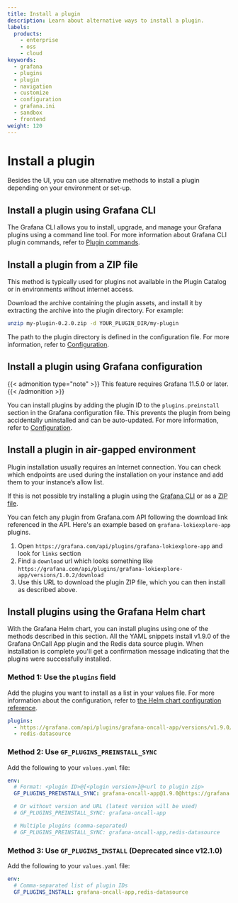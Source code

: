 ```yaml
---
title: Install a plugin
description: Learn about alternative ways to install a plugin.
labels:
  products:
    - enterprise
    - oss
    - cloud
keywords:
  - grafana
  - plugins
  - plugin
  - navigation
  - customize
  - configuration
  - grafana.ini
  - sandbox
  - frontend
weight: 120
---
```


# Install a plugin

Besides the UI, you can use alternative methods to install a plugin depending on your environment or set-up.

## Install a plugin using Grafana CLI

The Grafana CLI allows you to install, upgrade, and manage your Grafana plugins using a command line tool. For more information about Grafana CLI plugin commands, refer to [Plugin commands](/docs/grafana/<GRAFANA_VERSION>/cli/#plugins-commands).

## Install a plugin from a ZIP file

This method is typically used for plugins not available in the Plugin Catalog or in environments without internet access.

Download the archive containing the plugin assets, and install it by extracting the archive into the plugin directory. For example:

```bash
unzip my-plugin-0.2.0.zip -d YOUR_PLUGIN_DIR/my-plugin
```

The path to the plugin directory is defined in the configuration file. For more information, refer to [Configuration](/docs/grafana/<GRAFANA_VERSION>/setup-grafana/configure-grafana/#plugins).

## Install a plugin using Grafana configuration

{{< admonition type="note" >}}
This feature requires Grafana 11.5.0 or later.
{{< /admonition >}}

You can install plugins by adding the plugin ID to the `plugins.preinstall` section in the Grafana configuration file. This prevents the plugin from being accidentally uninstalled and can be auto-updated. For more information, refer to [Configuration](https://grafana.com/docs/grafana/<GRAFANA_VERSION>/setup-grafana/configure-grafana/#preinstall).

## Install a plugin in air-gapped environment

Plugin installation usually requires an Internet connection. You can check which endpoints are used during the installation on your instance and add them to your instance’s allow list.

If this is not possible try installing a plugin using the [Grafana CLI](#install-a-plugin-using-grafana-cli) or as a [ZIP file](#install-a-plugin-from-a-zip-file).

You can fetch any plugin from Grafana.com API following the download link referenced in the API.
Here's an example based on `grafana-lokiexplore-app` plugins.

1. Open `https://grafana.com/api/plugins/grafana-lokiexplore-app` and look for `links` section
1. Find a `download` url which looks something like `https://grafana.com/api/plugins/grafana-lokiexplore-app/versions/1.0.2/download`
1. Use this URL to download the plugin ZIP file, which you can then install as described above.

## Install plugins using the Grafana Helm chart

With the Grafana Helm chart, you can install plugins using one of the methods described in this section. All the YAML snippets install v1.9.0 of the Grafana OnCall App plugin and the Redis data source plugin. When installation is complete you'll get a confirmation message indicating that the plugins were successfully installed.

### Method 1: Use the `plugins` field

Add the plugins you want to install as a list in your values file. For more information about the configuration, refer to [the Helm chart configuration reference](https://github.com/grafana/helm-charts/tree/main/charts/grafana#configuration).

```yaml
plugins:
  - https://grafana.com/api/plugins/grafana-oncall-app/versions/v1.9.0/download;grafana-oncall-app
  - redis-datasource
```

### Method 2: Use `GF_PLUGINS_PREINSTALL_SYNC`

Add the following to your `values.yaml` file:

```yaml
env:
  # Format: <plugin ID>@[<plugin version>]@<url to plugin zip>
  GF_PLUGINS_PREINSTALL_SYNC: grafana-oncall-app@1.9.0@https://grafana.com/api/plugins/grafana-oncall-app/versions/v1.9.0/download

  # Or without version and URL (latest version will be used)
  # GF_PLUGINS_PREINSTALL_SYNC: grafana-oncall-app

  # Multiple plugins (comma-separated)
  # GF_PLUGINS_PREINSTALL_SYNC: grafana-oncall-app,redis-datasource
```

### Method 3: Use `GF_PLUGINS_INSTALL` (Deprecated since v12.1.0)

Add the following to your `values.yaml` file:

```yaml
env:
  # Comma-separated list of plugin IDs
  GF_PLUGINS_INSTALL: grafana-oncall-app,redis-datasource
```
